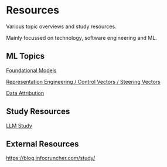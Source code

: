 # Resources

Various topic overviews and study resources.

Mainly focussed on technology, software engineering and ML.

## ML Topics

[Foundational Models](ml/Foundational%20Models.md)

[Representation Engineering / Control Vectors / Steering Vectors](ml/Representation%20Engineering.md)

[Data Attribution](ml/Data%20Attribution.md)

## Study Resources

[LLM Study](/study/LLM%20Study.md)

## External Resources

https://blog.infocruncher.com/study/
